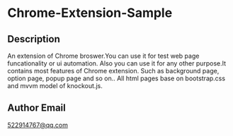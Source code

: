 Chrome-Extension-Sample
=

## Description
An extension of Chrome broswer.You can use it for test web page funcationality or ui automation. Also you can use it for any other purpose.It contains most features of Chrome extension. Such as background page, option page, popup page and so on.. All html pages base on bootstrap.css and mvvm model of knockout.js.

## Author Email
522914767@qq.com
